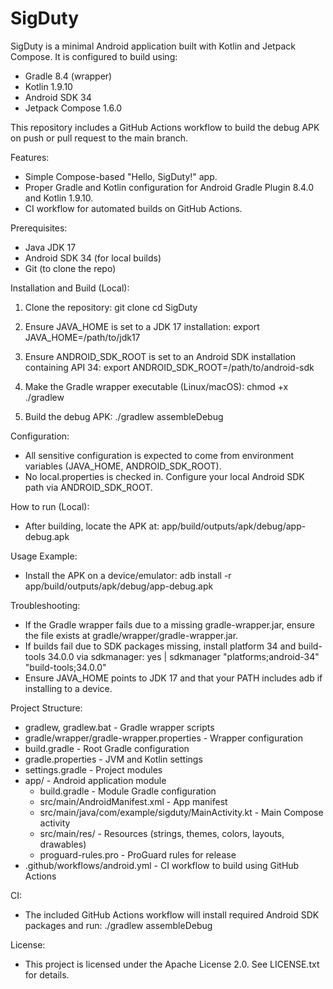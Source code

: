 # SigDuty

SigDuty is a minimal Android application built with Kotlin and Jetpack Compose. It is configured to build using:

- Gradle 8.4 (wrapper)
- Kotlin 1.9.10
- Android SDK 34
- Jetpack Compose 1.6.0

This repository includes a GitHub Actions workflow to build the debug APK on push or pull request to the main branch.

Features:
- Simple Compose-based "Hello, SigDuty!" app.
- Proper Gradle and Kotlin configuration for Android Gradle Plugin 8.4.0 and Kotlin 1.9.10.
- CI workflow for automated builds on GitHub Actions.

Prerequisites:
- Java JDK 17
- Android SDK 34 (for local builds)
- Git (to clone the repo)

Installation and Build (Local):
1. Clone the repository:
   git clone <repo-url>
   cd SigDuty

2. Ensure JAVA_HOME is set to a JDK 17 installation:
   export JAVA_HOME=/path/to/jdk17

3. Ensure ANDROID_SDK_ROOT is set to an Android SDK installation containing API 34:
   export ANDROID_SDK_ROOT=/path/to/android-sdk

4. Make the Gradle wrapper executable (Linux/macOS):
   chmod +x ./gradlew

5. Build the debug APK:
   ./gradlew assembleDebug

Configuration:
- All sensitive configuration is expected to come from environment variables (JAVA_HOME, ANDROID_SDK_ROOT).
- No local.properties is checked in. Configure your local Android SDK path via ANDROID_SDK_ROOT.

How to run (Local):
- After building, locate the APK at:
  app/build/outputs/apk/debug/app-debug.apk

Usage Example:
- Install the APK on a device/emulator:
  adb install -r app/build/outputs/apk/debug/app-debug.apk

Troubleshooting:
- If the Gradle wrapper fails due to a missing gradle-wrapper.jar, ensure the file exists at gradle/wrapper/gradle-wrapper.jar.
- If builds fail due to SDK packages missing, install platform 34 and build-tools 34.0.0 via sdkmanager:
  yes | sdkmanager "platforms;android-34" "build-tools;34.0.0"
- Ensure JAVA_HOME points to JDK 17 and that your PATH includes adb if installing to a device.

Project Structure:
- gradlew, gradlew.bat - Gradle wrapper scripts
- gradle/wrapper/gradle-wrapper.properties - Wrapper configuration
- build.gradle - Root Gradle configuration
- gradle.properties - JVM and Kotlin settings
- settings.gradle - Project modules
- app/ - Android application module
  - build.gradle - Module Gradle configuration
  - src/main/AndroidManifest.xml - App manifest
  - src/main/java/com/example/sigduty/MainActivity.kt - Main Compose activity
  - src/main/res/ - Resources (strings, themes, colors, layouts, drawables)
  - proguard-rules.pro - ProGuard rules for release
- .github/workflows/android.yml - CI workflow to build using GitHub Actions

CI:
- The included GitHub Actions workflow will install required Android SDK packages and run:
  ./gradlew assembleDebug

License:
- This project is licensed under the Apache License 2.0. See LICENSE.txt for details.

